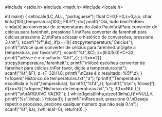 #include <stdio.h>
#include <math.h>
#include <locale.h>

int main()
{
    setlocale(LC_ALL, "portuguese");
    float C=0,F=0,z=0,a,x;
    char linha[100],temperatura[100];
    FILE*f;
    do{
        printf("Olá, tudo bem?\nBem vinda(o) ao conversor de temperaturas do João Paulo!\n\tPara converter de célcius para farenheit, pressione 1.\n\tPara converter de farenheit para célcius pressione 2.\n\tPara acessar o histórico de conversões, pressione 3.\n\t");
        scanf("%f",&x);
        if(x==1){
            strcpy(temperatura,"Celcius");
            printf("\nVocê quer converter de célcius para farenheit.\nDigite a temperatura, por favor:\n\t");
            scanf("%f",&C);
            z=(9.0/5.0)*C+32;
            printf("\nEsse é o resultado: %5f",z);
        }
        if(x==2){
            strcpy(temperatura,"farenheit");
            printf("\nVocê escolheu converter de farenheit para célcius.\nPor favor, digite a temperatura:\n\t");
            scanf("%f",&F);
            z=(F-32)/1.8;
            printf("\nEsse é o resultado: %5f",z);
        }
        f=fopen("Historico de temperaturas.txt","a");
        fprintf(f,"Temperatura escolhida é %s\t",temperatura);
        fprintf(f,"%f\t",z);
        fprintf(f,"\n\n");
        fclose(f);
        if(x==3){
            f=fopen("Historico de temperaturas.txt","r");
            if(f==NULL){
                printf("\n\nARQUIVO VAZIO!");
            }
            while(fgets(linha,sizeof(linha),f)!=NULL){
                printf("%s",linha);
            }
            fclose(f);
        }
        printf("\nPara sair, pressione 0.\nDeseja repetir o processo, precione qualquer numero que não seja 0.\n");
        scanf("%f",&a);
    }while(a!=0);
    return(0);
}
